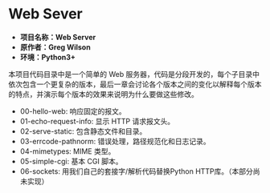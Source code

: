 # Web Sever

- **项目名称：Web Server**
- **原作者：Greg Wilson**
- **环境：Python3+**

本项目代码目录中是一个简单的 Web 服务器，代码是分段开发的，每个子目录中依次包含一个更复杂的版本，最后一章会讨论各个版本之间的变化以解释每个版本的特点，并演示每个版本的效果来说明为什么要做这些修改。

*   00-hello-web: 响应固定的报文。
*   01-echo-request-info: 显示 HTTP 请求报文头。
*   02-serve-static: 包含静态文件和目录。
*   03-errcode-pathnorm: 错误处理，路径规范化和日志记录。
*   04-mimetypes: MIME 类型。
*   05-simple-cgi: 基本 CGI 脚本。
*   06-sockets: 用我们自己的套接字/解析代码替换Python HTTP库。（本部分尚未实现）